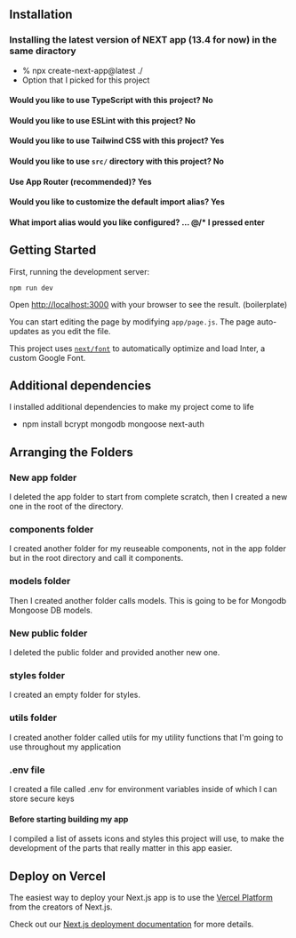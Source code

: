 ## Installation 
### Installing the latest version of NEXT app (13.4 for now) in the same diractory
- % npx create-next-app@latest ./
- Option that I picked for this project

#### Would you like to use TypeScript with this project?  No 
#### Would you like to use ESLint with this project?  No
#### Would you like to use Tailwind CSS with this project? Yes
#### Would you like to use `src/` directory with this project? No 
#### Use App Router (recommended)?  Yes
#### Would you like to customize the default import alias? Yes
#### What import alias would you like configured? … @/*   I pressed enter

## Getting Started

First, running the development server:

```
npm run dev
```

Open [http://localhost:3000](http://localhost:3000) with your browser to see the result. (boilerplate)

You can start editing the page by modifying `app/page.js`. The page auto-updates as you edit the file.

This project uses [`next/font`](https://nextjs.org/docs/basic-features/font-optimization) to automatically optimize and load Inter, a custom Google Font.

## Additional dependencies 

I installed additional dependencies to make my project come to life

- npm install bcrypt mongodb mongoose next-auth
## Arranging the Folders
### New app folder
I deleted the app folder to start from complete scratch, then I created a new one in the root of the directory.
### components folder
I created another folder for my reuseable components, not in the app folder but in the root directory and call it components.
### models folder
Then I created another folder calls models. This is going to be for Mongodb Mongoose DB models.
### New public folder
I deleted the public folder and provided another new one.
### styles folder
I created an empty folder for styles.
### utils folder
I created another folder called utils for my utility functions that I'm going to use throughout my application 

### .env file
I created a file called .env for environment variables inside of which I can store secure keys

#### Before starting building my app 
I compiled a list of assets icons and styles this project will use, to make the development of the parts that really matter in this app easier.  








## Deploy on Vercel

The easiest way to deploy your Next.js app is to use the [Vercel Platform](https://vercel.com/new?utm_medium=default-template&filter=next.js&utm_source=create-next-app&utm_campaign=create-next-app-readme) from the creators of Next.js.

Check out our [Next.js deployment documentation](https://nextjs.org/docs/deployment) for more details.


